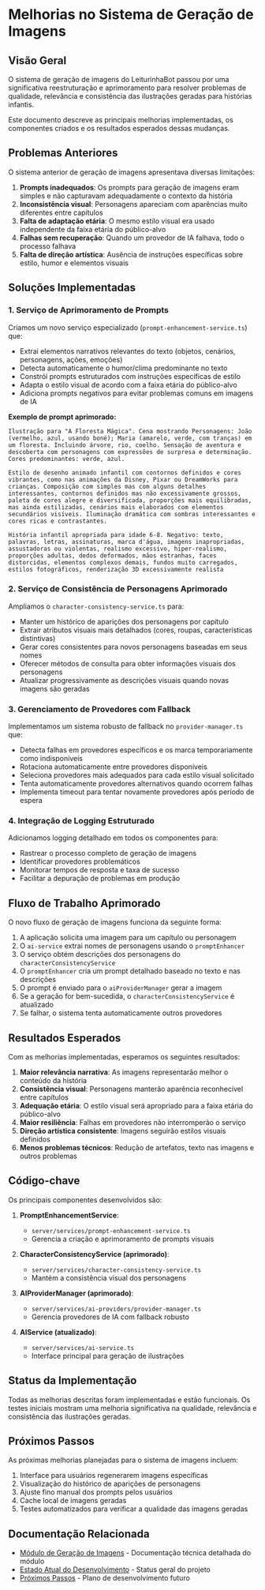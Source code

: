 # Melhorias no Sistema de Geração de Imagens

## Visão Geral

O sistema de geração de imagens do LeiturinhaBot passou por uma significativa reestruturação e aprimoramento para resolver problemas de qualidade, relevância e consistência das ilustrações geradas para histórias infantis.

Este documento descreve as principais melhorias implementadas, os componentes criados e os resultados esperados dessas mudanças.

## Problemas Anteriores

O sistema anterior de geração de imagens apresentava diversas limitações:

1. **Prompts inadequados**: Os prompts para geração de imagens eram simples e não capturavam adequadamente o contexto da história
2. **Inconsistência visual**: Personagens apareciam com aparências muito diferentes entre capítulos
3. **Falta de adaptação etária**: O mesmo estilo visual era usado independente da faixa etária do público-alvo
4. **Falhas sem recuperação**: Quando um provedor de IA falhava, todo o processo falhava
5. **Falta de direção artística**: Ausência de instruções específicas sobre estilo, humor e elementos visuais

## Soluções Implementadas

### 1. Serviço de Aprimoramento de Prompts

Criamos um novo serviço especializado (`prompt-enhancement-service.ts`) que:

- Extrai elementos narrativos relevantes do texto (objetos, cenários, personagens, ações, emoções)
- Detecta automaticamente o humor/clima predominante no texto
- Constrói prompts estruturados com instruções específicas de estilo
- Adapta o estilo visual de acordo com a faixa etária do público-alvo
- Adiciona prompts negativos para evitar problemas comuns em imagens de IA

**Exemplo de prompt aprimorado:**
```
Ilustração para "A Floresta Mágica". Cena mostrando Personagens: João (vermelho, azul, usando boné); Maria (amarelo, verde, com tranças) em um floresta. Incluindo árvore, rio, coelho. Sensação de aventura e descoberta com personagens com expressões de surpresa e determinação. Cores predominantes: verde, azul.

Estilo de desenho animado infantil com contornos definidos e cores vibrantes, como nas animações da Disney, Pixar ou DreamWorks para crianças. Composição com simples mas com alguns detalhes interessantes, contornos definidos mas não excessivamente grossos, paleta de cores alegre e diversificada, proporções mais equilibradas, mas ainda estilizadas, cenários mais elaborados com elementos secundários visíveis. Iluminação dramática com sombras interessantes e cores ricas e contrastantes.

História infantil apropriada para idade 6-8. Negativo: texto, palavras, letras, assinaturas, marca d'água, imagens inapropriadas, assustadoras ou violentas, realismo excessivo, hiper-realismo, proporções adultas, dedos deformados, mãos estranhas, faces distorcidas, elementos complexos demais, fundos muito carregados, estilos fotográficos, renderização 3D excessivamente realista
```

### 2. Serviço de Consistência de Personagens Aprimorado

Ampliamos o `character-consistency-service.ts` para:

- Manter um histórico de aparições dos personagens por capítulo
- Extrair atributos visuais mais detalhados (cores, roupas, características distintivas)
- Gerar cores consistentes para novos personagens baseadas em seus nomes
- Oferecer métodos de consulta para obter informações visuais dos personagens
- Atualizar progressivamente as descrições visuais quando novas imagens são geradas

### 3. Gerenciamento de Provedores com Fallback

Implementamos um sistema robusto de fallback no `provider-manager.ts` que:

- Detecta falhas em provedores específicos e os marca temporariamente como indisponíveis
- Rotaciona automaticamente entre provedores disponíveis
- Seleciona provedores mais adequados para cada estilo visual solicitado
- Tenta automaticamente provedores alternativos quando ocorrem falhas
- Implementa timeout para tentar novamente provedores após período de espera

### 4. Integração de Logging Estruturado

Adicionamos logging detalhado em todos os componentes para:

- Rastrear o processo completo de geração de imagens
- Identificar provedores problemáticos
- Monitorar tempos de resposta e taxa de sucesso
- Facilitar a depuração de problemas em produção

## Fluxo de Trabalho Aprimorado

O novo fluxo de geração de imagens funciona da seguinte forma:

1. A aplicação solicita uma imagem para um capítulo ou personagem
2. O `ai-service` extrai nomes de personagens usando o `promptEnhancer`
3. O serviço obtém descrições dos personagens do `characterConsistencyService`
4. O `promptEnhancer` cria um prompt detalhado baseado no texto e nas descrições
5. O prompt é enviado para o `aiProviderManager` gerar a imagem
6. Se a geração for bem-sucedida, o `characterConsistencyService` é atualizado
7. Se falhar, o sistema tenta automaticamente outros provedores

## Resultados Esperados

Com as melhorias implementadas, esperamos os seguintes resultados:

1. **Maior relevância narrativa**: As imagens representarão melhor o conteúdo da história
2. **Consistência visual**: Personagens manterão aparência reconhecível entre capítulos
3. **Adequação etária**: O estilo visual será apropriado para a faixa etária do público-alvo
4. **Maior resiliência**: Falhas em provedores não interromperão o serviço
5. **Direção artística consistente**: Imagens seguirão estilos visuais definidos
6. **Menos problemas técnicos**: Redução de artefatos, texto nas imagens e outros problemas

## Código-chave

Os principais componentes desenvolvidos são:

1. **PromptEnhancementService**: 
   - `server/services/prompt-enhancement-service.ts`
   - Gerencia a criação e aprimoramento de prompts visuais

2. **CharacterConsistencyService (aprimorado)**: 
   - `server/services/character-consistency-service.ts`
   - Mantém a consistência visual dos personagens

3. **AIProviderManager (aprimorado)**: 
   - `server/services/ai-providers/provider-manager.ts`
   - Gerencia provedores de IA com fallback robusto

4. **AIService (atualizado)**: 
   - `server/services/ai-service.ts`
   - Interface principal para geração de ilustrações

## Status da Implementação

Todas as melhorias descritas foram implementadas e estão funcionais. Os testes iniciais mostram uma melhoria significativa na qualidade, relevância e consistência das ilustrações geradas.

## Próximos Passos

As próximas melhorias planejadas para o sistema de imagens incluem:

1. Interface para usuários regenerarem imagens específicas
2. Visualização do histórico de aparições de personagens
3. Ajuste fino manual dos prompts pelos usuários
4. Cache local de imagens geradas
5. Testes automatizados para verificar a qualidade das imagens geradas

## Documentação Relacionada

- [Módulo de Geração de Imagens](../modulos/geracao-imagens.md) - Documentação técnica detalhada do módulo
- [Estado Atual do Desenvolvimento](../memoria/desenvolvimento/estado-atual.md) - Status geral do projeto
- [Próximos Passos](../memoria/desenvolvimento/proximos-passos.md) - Plano de desenvolvimento futuro